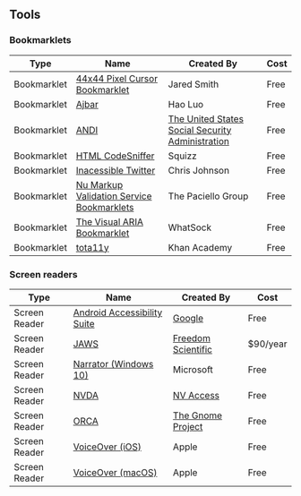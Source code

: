 ## Tools

### Bookmarklets

| Type | Name | Created By | Cost |
|---   |---   |--- |--- |
|Bookmarklet |[44x44 Pixel Cursor Bookmarklet](https://codepen.io/jared_w_smith/full/vYGXeMy) | Jared Smith | Free |
|Bookmarklet |[Ajbar](https://howlowck.github.io/Akbar/) | Hao Luo | Free |
|Bookmarklet | [ANDI](https://www.ssa.gov/accessibility/andi/help/howtouse.html) | [The United States Social Security Administration](https://www.ssa.gov/accessibility/andi/help/howtouse.html) | Free |
|Bookmarklet | [HTML CodeSniffer](https://squizlabs.github.io/HTML_CodeSniffer/) | Squizz |Free |
|Bookmarklet | [Inacessible Twitter](https://defaced.dev/tools/inaccessible-twitter/) | Chris Johnson |Free |
|Bookmarklet | [Nu Markup Validation Service Bookmarklets](https://developer.paciellogroup.com/blog/2012/06/nu-markup-validation-service-bookmarklets/) | The Paciello Group |Free |
|Bookmarklet | [The Visual ARIA Bookmarklet](http://whatsock.com/training/matrices/visual-aria.htm) | WhatSock |Free |
|Bookmarklet | [tota11y](http://khan.github.io/tota11y/) | Khan Academy |Free |

### Screen readers

| Type | Name | Created By | Cost |
|---   |---   | ---        |  --- |
|Screen Reader | [Android Accessibility Suite](https://play.google.com/store/apps/details?id=com.google.android.marvin.talkback) | [Google](https://www.google.com/) | Free |
|Screen Reader | [JAWS](https://www.freedomscientific.com/products/software/jaws/) | [Freedom Scientific](https://www.freedomscientific.com/) | $90/year |
|Screen Reader | [Narrator (Windows 10)](https://support.microsoft.com/en-us/windows/complete-guide-to-narrator-e4397a0d-ef4f-b386-d8ae-c172f109bdb1) | Microsoft | Free |
|Screen Reader | [NVDA](https://www.nvaccess.org/download/) | [NV Access](https://www.nvaccess.org/) |Free |
|Screen Reader | [ORCA](https://wiki.gnome.org/Projects/Orca) | [The Gnome Project](https://www.gnome.org/) | Free |
|Screen Reader | [VoiceOver (iOS)](https://www.apple.com/accessibility/iphone/vision/) | Apple | Free |
|Screen Reader | [VoiceOver (macOS)](https://www.apple.com/accessibility/mac/vision/) | Apple | Free |
